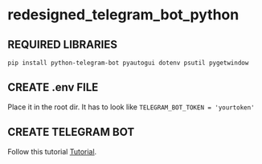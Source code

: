 # redesigned_telegram_bot_python

## REQUIRED LIBRARIES

``pip install python-telegram-bot pyautogui dotenv psutil pygetwindow``

## CREATE .env FILE

Place it in the root dir. It has to look like ``TELEGRAM_BOT_TOKEN = 'yourtoken'``

## CREATE TELEGRAM BOT
Follow this tutorial [Tutorial](https://www.alphr.com/telegram-create-bot/).
